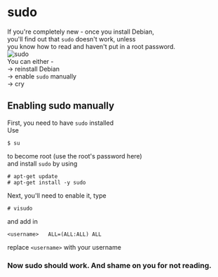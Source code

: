 # sudo

If you're completely new - once you install Debian,  
you'll find out that `sudo` doesn't work, unless  
you know how to read and haven't put in a root password.  
![sudo](https://national-shitposting.agency/i/hbqnsm.png)  
You can either -  
-> reinstall Debian  
-> enable `sudo` manually  
-> cry

## Enabling sudo manually

First, you need to have `sudo` installed  
Use
```
$ su
```
to become root (use the root's password here)  
and install `sudo` by using  
```
# apt-get update
# apt-get install -y sudo
```
Next, you'll need to enable it, type  
```
# visudo
```
and add in
```
<username>   ALL=(ALL:ALL) ALL
```
replace `<username>` with your username  

### Now sudo should work. And shame on you for not reading. 
